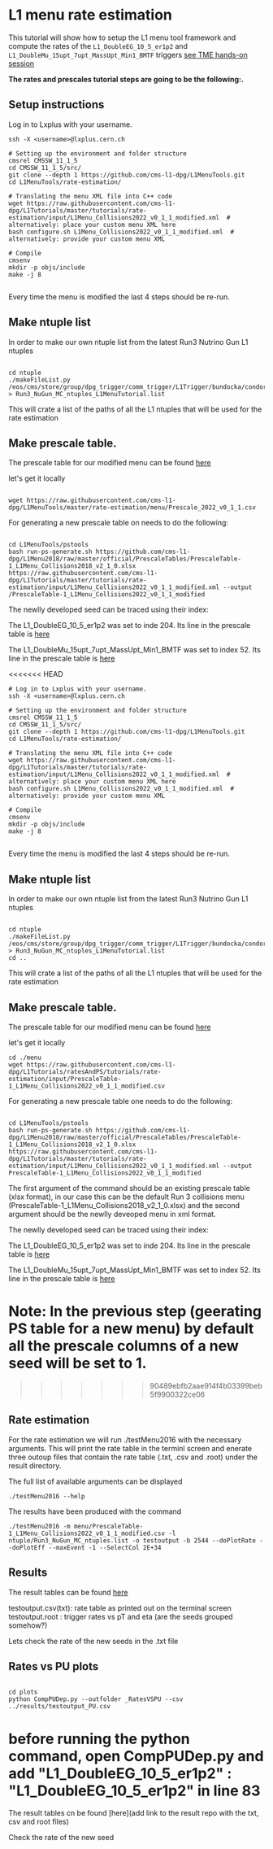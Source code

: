 # L1 menu rate estimation

This tutorial will show how to setup the L1 menu tool framework and compute the rates of the `L1_DoubleEG_10_5_er1p2` and `L1_DoubleMu_15upt_7upt_MassUpt_Min1_BMTF` triggers [see TME hands-on session](../tme-seed-development/)


**The rates and prescales tutorial steps are going to be the following:.**


## Setup instructions
Log in to Lxplus with your username.

```
ssh -X <username>@lxplus.cern.ch

# Setting up the environment and folder structure
cmsrel CMSSW_11_1_5
cd CMSSW_11_1_5/src/
git clone --depth 1 https://github.com/cms-l1-dpg/L1MenuTools.git
cd L1MenuTools/rate-estimation/

# Translating the menu XML file into C++ code
wget https://raw.githubusercontent.com/cms-l1-dpg/L1Tutorials/master/tutorials/rate-estimation/input/L1Menu_Collisions2022_v0_1_1_modified.xml  # alternatively: place your custom menu XML here
bash configure.sh L1Menu_Collisions2022_v0_1_1_modified.xml  # alternatively: provide your custom menu XML

# Compile
cmsenv
mkdir -p objs/include
make -j 8
 
```

Every time the menu is modified the last 4 steps should be re-run.

## Make ntuple list


In order to  make our own ntuple list from the latest Run3 Nutrino Gun L1 ntuples

```

cd ntuple
./makeFileList.py /eos/cms/store/group/dpg_trigger/comm_trigger/L1Trigger/bundocka/condor/reHcalTP_Nu_11_2_105p20p1_1623921599 > Run3_NuGun_MC_ntuples_L1MenuTutorial.list

```

This will crate a list of the paths of all the L1 ntuples that will be used for the rate estimation

## Make prescale table.

The prescale table for our modified menu can be found [here](https://github.com/cms-l1-dpg/L1Tutorials/blob/master/tutorials/rate-estimation/input/PrescaleTable-1_L1Menu_Collisions2022_v0_1_1_modified.csv)

let's get it locally

```

wget https://raw.githubusercontent.com/cms-l1-dpg/L1MenuTools/master/rate-estimation/menu/Prescale_2022_v0_1_1.csv

```

For generating a new prescale table on needs to do the following:

```

cd L1MenuTools/pstools
bash run-ps-generate.sh https://github.com/cms-l1-dpg/L1Menu2018/raw/master/official/PrescaleTables/PrescaleTable-1_L1Menu_Collisions2018_v2_1_0.xlsx https://raw.githubusercontent.com/cms-l1-dpg/L1Tutorials/master/tutorials/rate-estimation/input/L1Menu_Collisions2022_v0_1_1_modified.xml --output /PrescaleTable-1_L1Menu_Collisions2022_v0_1_1_modified

```

The newlly developed seed can be traced using their index:

The L1_DoubleEG\_10\_5\_er1p2  was set to inde 204. Its line in the prescale table is [here](https://github.com/cms-l1-dpg/L1Tutorials/blob/master/tutorials/rate-estimation/input/PrescaleTable-1_L1Menu_Collisions2022_v0_1_1_modified.csv#L160)

The   L1\_DoubleMu\_15upt\_7upt\_MassUpt\_Min1\_BMTF  was set to index 52. Its line in the prescale table is [here](https://github.com/cms-l1-dpg/L1Tutorials/blob/master/tutorials/rate-estimation/input/PrescaleTable-1_L1Menu_Collisions2022_v0_1_1_modified.csv#L48)

<<<<<<< HEAD

```
# Log in to Lxplus with your username.
ssh -X <username>@lxplus.cern.ch

# Setting up the environment and folder structure
cmsrel CMSSW_11_1_5
cd CMSSW_11_1_5/src/
git clone --depth 1 https://github.com/cms-l1-dpg/L1MenuTools.git
cd L1MenuTools/rate-estimation/

# Translating the menu XML file into C++ code
wget https://raw.githubusercontent.com/cms-l1-dpg/L1Tutorials/master/tutorials/rate-estimation/input/L1Menu_Collisions2022_v0_1_1_modified.xml  # alternatively: place your custom menu XML here
bash configure.sh L1Menu_Collisions2022_v0_1_1_modified.xml  # alternatively: provide your custom menu XML

# Compile
cmsenv
mkdir -p objs/include
make -j 8
 
```

Every time the menu is modified the last 4 steps should be re-run.

## Make ntuple list


In order to  make our own ntuple list from the latest Run3 Nutrino Gun L1 ntuples

```

cd ntuple
./makeFileList.py /eos/cms/store/group/dpg_trigger/comm_trigger/L1Trigger/bundocka/condor/reHcalTP_Nu_11_2_105p20p1_1623921599 > Run3_NuGun_MC_ntuples_L1MenuTutorial.list
cd ..

```

This will crate a list of the paths of all the L1 ntuples that will be used for the rate estimation

## Make prescale table.

The prescale table for our modified menu can be found [here](https://github.com/cms-l1-dpg/L1Tutorials/blob/master/tutorials/rate-estimation/input/PrescaleTable-1_L1Menu_Collisions2022_v0_1_1_modified.csv)

let's get it locally

```
cd ./menu
wget https://raw.githubusercontent.com/cms-l1-dpg/L1Tutorials/ratesAndPS/tutorials/rate-estimation/input/PrescaleTable-1_L1Menu_Collisions2022_v0_1_1_modified.csv

```

For generating a new prescale table one needs to do the following:

```

cd L1MenuTools/pstools
bash run-ps-generate.sh https://github.com/cms-l1-dpg/L1Menu2018/raw/master/official/PrescaleTables/PrescaleTable-1_L1Menu_Collisions2018_v2_1_0.xlsx https://raw.githubusercontent.com/cms-l1-dpg/L1Tutorials/master/tutorials/rate-estimation/input/L1Menu_Collisions2022_v0_1_1_modified.xml --output PrescaleTable-1_L1Menu_Collisions2022_v0_1_1_modified

```

The first argument of the command should be an existing prescale table (xlsx format), in our case this can be the default Run 3 collisions menu (PrescaleTable-1\_L1Menu\_Collisions2018\_v2\_1\_0.xlsx) and the second argument should be the newlly deveoped menu in xml format.

The newlly developed seed can be traced using their index:

The L1_DoubleEG\_10\_5\_er1p2  was set to inde 204. Its line in the prescale table is [here](https://github.com/cms-l1-dpg/L1Tutorials/blob/master/tutorials/rate-estimation/input/PrescaleTable-1_L1Menu_Collisions2022_v0_1_1_modified.csv#L160)

The   L1\_DoubleMu\_15upt\_7upt\_MassUpt\_Min1\_BMTF  was set to index 52. Its line in the prescale table is [here](https://github.com/cms-l1-dpg/L1Tutorials/blob/master/tutorials/rate-estimation/input/PrescaleTable-1_L1Menu_Collisions2022_v0_1_1_modified.csv#L48)

Note: In the previous step (geerating PS table for a new menu) by default all the prescale columns of a new seed will be set to 1. 
=======
>>>>>>> 90489ebfb2aae914f4b03399beb5f9900322ce06

## Rate estimation

For the rate estimation we will run ./testMenu2016 with the necessary arguments. This will print the rate table in the terminl screen and enerate three outoup files that contain the rate table (.txt, .csv and .root) under the result directory. 

The full list of available arguments can be displayed 

```
./testMenu2016 --help

```
The results have been produced with the command

```
./testMenu2016 -m menu/PrescaleTable-1_L1Menu_Collisions2022_v0_1_1_modified.csv -l ntuple/Run3_NuGun_MC_ntuples.list -o testoutput -b 2544 --doPlotRate --doPlotEff --maxEvent -1 --SelectCol 2E+34

```

## Results

The result tables can be found [here](https://github.com/cms-l1-dpg/L1Tutorials/tree/ratesAndPS/tutorials/rate-estimation/results)

testoutput.csv(txt): rate table as printed out on the terminal screen
testoutput.root    : trigger rates vs pT and eta (are the seeds grouped somehow?)

Lets check the rate of the new seeds in the .txt file

## Rates vs PU plots

```

cd plots
python CompPUDep.py --outfolder _RatesVSPU --csv ../results/testoutput_PU.csv

```

before running the python command, open CompPUDep.py and add "L1\_DoubleEG\_10\_5\_er1p2" : "L1_DoubleEG\_10\_5\_er1p2" in line 83
=======
The result tables cn be found [here](add link to the result repo with the txt, csv and root files)


Check the rate of the new seed




